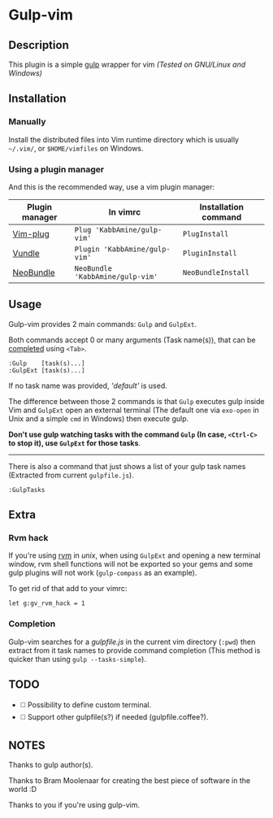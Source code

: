 Gulp-vim
========

Description
-----------

This plugin is a simple [gulp](http://gulpjs.com) wrapper for vim
*(Tested on GNU/Linux and Windows)*


Installation
-----------

### Manually

Install the distributed files into Vim runtime directory which is usually `~/.vim/`, or `$HOME/vimfiles` on Windows.

### Using a plugin manager

And this is the recommended way, use a vim plugin manager:

| Plugin manager                                         | In vimrc                         | Installation command |
|--------------------------------------------------------|----------------------------------|----------------------|
| [Vim-plug](https://github.com/junegunn/vim-plug)       | `Plug 'KabbAmine/gulp-vim'`      | `PlugInstall`          |
| [Vundle](https://github.com/gmarik/Vundle.vim)         | `Plugin 'KabbAmine/gulp-vim'`    | `PluginInstall`        |
| [NeoBundle](https://github.com/Shougo/neobundle.vim)   | `NeoBundle 'KabbAmine/gulp-vim'` | `NeoBundleInstall`     |

Usage
---------

Gulp-vim provides 2 main commands: `Gulp` and `GulpExt`.

Both commands accept 0 or many arguments (Task name(s)), that can be [completed](#completion) using `<Tab>`.

```
:Gulp    [task(s)...]
:GulpExt [task(s)...]
```

If no task name was provided, *'default'* is used.

The difference between those 2 commands is that `Gulp` executes gulp inside Vim and `GulpExt` open an external terminal (The default one via `exo-open` in Unix and a simple `cmd` in Windows) then execute gulp.

**Don't use gulp watching tasks with the command `Gulp` (In case, `<Ctrl-C>` to stop it), use `GulpExt` for those tasks**.

---------------------------

There is also a command that just shows a list of your gulp task names (Extracted from current `gulpfile.js`).

```
:GulpTasks
```

Extra
---------

### Rvm hack

If you're using [rvm](https://rvm.io/) in *unix*, when using `GulpExt` and opening a new terminal window, rvm shell functions will not be exported so your gems and some gulp plugins will not work (`gulp-compass` as an example).

To get rid of that add to your vimrc:

```
let g:gv_rvm_hack = 1
```

### Completion <a id="completion"></a>

Gulp-vim searches for a *gulpfile.js* in the current vim directory (`:pwd`) then extract from it task names to provide command completion (This method is quicker than using `gulp --tasks-simple`).

TODO
-----

- :white_medium_square: Possibility to define custom terminal.
- :white_medium_square: Support other gulpfile(s?) if needed (gulpfile.coffee?).

NOTES
-----

Thanks to gulp author(s).

Thanks to Bram Moolenaar for creating the best piece of software in the world :D

Thanks to you if you're using gulp-vim.
